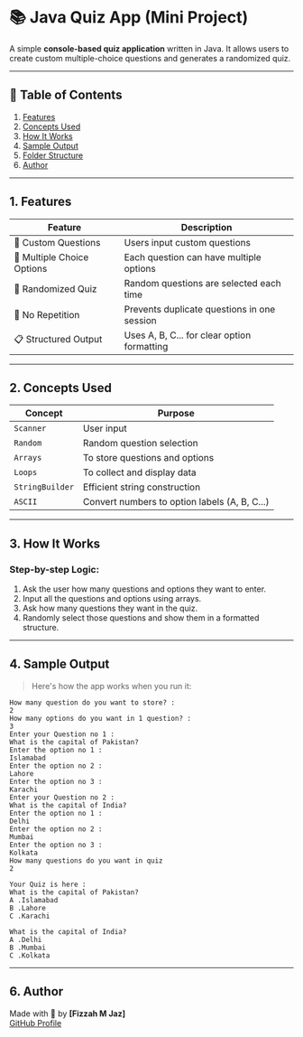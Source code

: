 # 📚 Java Quiz App (Mini Project)

A simple **console-based quiz application** written in Java. It allows users to create custom multiple-choice questions and generates a randomized quiz.

---

## 📌 Table of Contents

1. [Features](#features)
2. [Concepts Used](#concepts-used)
3. [How It Works](#how-it-works)
4. [Sample Output](#sample-output)
5. [Folder Structure](#folder-structure)
6. [Author](#author)

---

## 1. Features <a name="features"></a>

| Feature                     | Description                                               |
|----------------------------|-----------------------------------------------------------|
| 📝 Custom Questions         | Users input custom questions                              |
| 🔢 Multiple Choice Options  | Each question can have multiple options                   |
| 🎲 Randomized Quiz         | Random questions are selected each time                   |
| 🧠 No Repetition            | Prevents duplicate questions in one session               |
| 📋 Structured Output        | Uses A, B, C... for clear option formatting               |

---

## 2. Concepts Used <a name="concepts-used"></a>

| Concept        | Purpose                                                   |
|----------------|------------------------------------------------------------|
| `Scanner`       | User input                                                 |
| `Random`        | Random question selection                                  |
| `Arrays`        | To store questions and options                             |
| `Loops`         | To collect and display data                                |
| `StringBuilder` | Efficient string construction                              |
| `ASCII`         | Convert numbers to option labels (A, B, C...)              |

---

## 3. How It Works <a name="how-it-works"></a>

### Step-by-step Logic:

1. Ask the user how many questions and options they want to enter.
2. Input all the questions and options using arrays.
3. Ask how many questions they want in the quiz.
4. Randomly select those questions and show them in a formatted structure.

---

## 4. Sample Output <a name="sample-output"></a>

> Here's how the app works when you run it:

```
How many question do you want to store? : 
2
How many options do you want in 1 question? : 
3
Enter your Question no 1 :
What is the capital of Pakistan?
Enter the option no 1 :
Islamabad
Enter the option no 2 :
Lahore
Enter the option no 3 :
Karachi
Enter your Question no 2 :
What is the capital of India?
Enter the option no 1 :
Delhi
Enter the option no 2 :
Mumbai
Enter the option no 3 :
Kolkata
How many questions do you want in quiz
2

Your Quiz is here :
What is the capital of Pakistan?
A .Islamabad
B .Lahore
C .Karachi

What is the capital of India?
A .Delhi
B .Mumbai
C .Kolkata
```

---



## 6. Author <a name="author"></a>

Made with 💛 by **[Fizzah M Jaz]**  
[GitHub Profile](https://github.com/fizzahmajaz)

